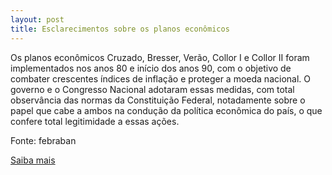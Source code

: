 ```yaml
---
layout: post
title: Esclarecimentos sobre os planos econômicos
---
```

<p>Os planos econômicos Cruzado, Bresser, Verão, Collor I e Collor II foram implementados nos anos 80 e início dos anos 90, com o objetivo de combater crescentes índices de inflação e proteger a moeda nacional. O governo e o Congresso Nacional adotaram essas medidas, com total observância das normas da Constituição Federal, notadamente sobre o papel que cabe a ambos na condução da política econômica do país, o que confere total legitimidade a essas ações.</p><p>Fonte: febraban</p><p><a href="http://www.febraban.org.br/Acervo1.asp?id_texto=598&id_pagina=231&palavra=" target="_blank">Saiba mais </a></p>
